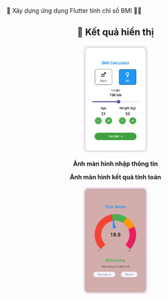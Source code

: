  
📌 Xây dựng ứng dụng Flutter tính chỉ số BMI 👩‍⚕️
<h2 align="center">📸 Kết quả hiển thị</h2>
<div align="center">
 
  <img src="main.jpg" alt="màn hình điền thông tin" width="30%">
   <p><strong>Ảnh màn hình nhập thông tin</strong></p>
  <p><strong>Ảnh màn hình kết quả tính toán</strong></p>
  <img src="ketqua.jpg" alt="Kết quả tính toán" width="30%">
</div>
